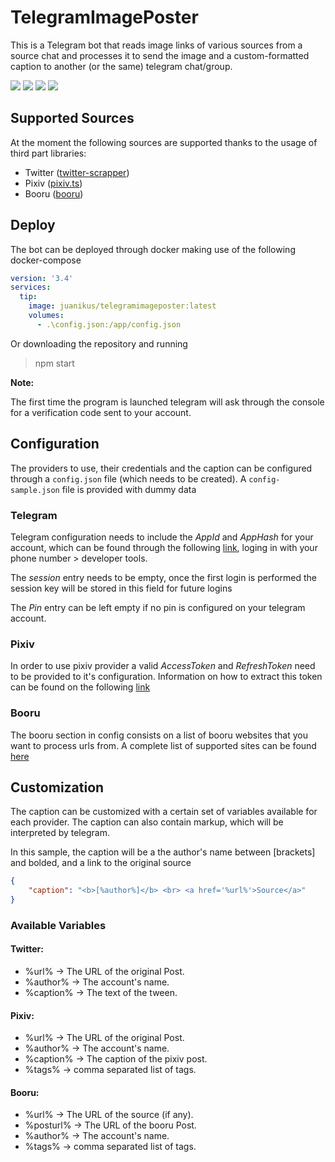 # TelegramImagePoster

This is a Telegram bot that reads image links of various sources from a source chat and processes it to send the image and a custom-formatted caption to another (or the same) telegram chat/group.

[<img src="https://img.shields.io/badge/license-MIT-blue">]()
[<img src="https://img.shields.io/badge/version-2.0.0-blue">]()
[<img src="https://img.shields.io/badge/language-Node.js%20TypeScript-green?logo=typescript">]()
[<img src="https://img.shields.io/badge/platform-Telegram-blue?logo=telegram">]()

## Supported Sources

At the moment the following sources are supported thanks to the usage of third part libraries:

* Twitter ([twitter-scrapper](https://github.com/the-convocation/twitter-scraper))
* Pixiv ([pixiv.ts](https://github.com/Tenpi/pixiv.ts))
* Booru ([booru](https://github.com/AtoraSuunva/booru))

## Deploy

The bot can be deployed through docker making use of the following docker-compose

```yml
version: '3.4'
services:
  tip:
    image: juanikus/telegramimageposter:latest
    volumes:
      - .\config.json:/app/config.json
```
Or downloading the repository and running
> npm start

**Note:**

The first time the program is launched telegram will ask through the console for a verification code sent to your account.

## Configuration

The providers to use, their credentials and the caption can be configured through a `config.json` file (which needs to be created). A `config-sample.json` file is provided with dummy data

### Telegram
Telegram configuration needs to include the *AppId* and *AppHash* for your account, which can be found through the following [link](https://my.telegram.org/), loging in with your phone number > developer tools.

The *session* entry needs to be empty, once the first login is performed the session key will be stored in this field for future logins

The *Pin* entry can be left empty if no pin is configured on your telegram account.

### Pixiv
In order to use pixiv provider a valid *AccessToken* and *RefreshToken* need to be provided to it's configuration. Information on how to extract this token can be found on the following [link](https://github.com/stepney141/pixiv-token-extractor)

### Booru
The booru section in config consists on a list of booru websites that you want to process urls from. A complete list of supported sites can be found [here](https://github.com/AtoraSuunva/booru/blob/master/src/sites.json)

## Customization

The caption can be customized with a certain set of variables available for each provider. The caption can also contain markup, which will be interpreted by telegram.

In this sample, the caption will be a the author's name between [brackets] and bolded, and a link to the original source

```json
{
    "caption": "<b>[%author%]</b> <br> <a href='%url%'>Source</a>"
}
```

### Available Variables

#### Twitter:
* %url% -> The URL of the original Post.
* %author% -> The account's name.
* %caption% -> The text of the tween.

#### Pixiv:
* %url% -> The URL of the original Post.
* %author% -> The account's name.
* %caption% -> The caption of the pixiv post.
* %tags% -> comma separated list of tags.

#### Booru:
* %url% -> The URL of the source (if any).
* %posturl% -> The URL of the booru Post.
* %author% -> The account's name.
* %tags% -> comma separated list of tags.
